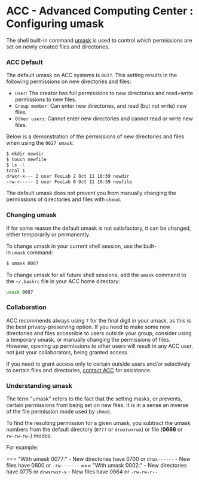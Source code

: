 ACC - Advanced Computing Center : Configuring umask
===================================================


The shell built-in command [umask](https://www.gnu.org/savannah-checkouts/gnu/bash/manual/bash.html#index-umask) is used to control which permissions are set on newly created files and directories.

### ACC Default

The default umask on ACC systems is `0027`. This setting results in the following permissions on new directories and files:

-   `User`: The creator has full permissions to new directories and read+write permissions to new files.
-   `Group member`: Can enter new directories, and read (but not write) new files.
-   `Other users`: Cannot enter new directories and cannot read or write new files.

Below is a demonstration of the permissions of new directories and files when using the `0027 umask`:

``` sh
$ mkdir newdir
$ touch newfile
$ ls -l .
total 1
drwxr-x--- 2 user FooLab 2 Oct 11 10:59 newdir
-rw-r----- 1 user FooLab 0 Oct 11 10:59 newfile
```

The default umask does not prevent you from manually changing the permissions of directories and files with `chmod`.

### Changing umask


If for some reason the default umask is not satisfactory, it can be changed, either temporarily or permanently.

To change umask in your current shell session, use the built-in `umask` command:
``` sh
$ umask 0007
```
To change umask for all future shell sessions, add the `umask` command to the `~/.bashrc` file in your ACC home directory:

``` sh title="~/.bashrc"
umask 0007
```

### Collaboration

ACC recommends always using `7` for the final digit in your umask, as this is the best privacy-preserving option. If you need to make some new directories and files accessible to users outside your group, consider using a temporary umask, or manually changing the permissions of files. However, opening up permissions to other users will result in any ACC user, not just your collaborators, being granted access.

If you need to grant access only to certain outside users and/or selectively to certain files and directories, [contact ACC](mailto:acc@ohsu.edu) for assistance.

### Understanding umask


The term "umask" refers to the fact that the setting masks, or prevents, certain permissions from being set on new files. It is in a sense an inverse of the file permission mode used by `chmod`.

To find the resulting permission for a given umask, you subtract the umask numbers from the default directory (`0777` or `drwxrwxrwx`) or file (**0666** or `-rw-rw-rw-`) modes.

For example:

=== "With umask 0077:"
    -   New directories have 0700 or `drwx------`
    -   New files have 0600 or `-rw-------`
=== "With umask 0002:"
    -   New directories have 0775 or `drwxrwxr-x`
    -   New files have 0664 or `-rw-rw-r--`